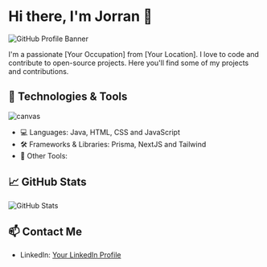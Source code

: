 # Hi there, I'm Jorran 👋

![GitHub Profile Banner](https://media.licdn.com/dms/image/D4E16AQEHKew2d_WMwg/profile-displaybackgroundimage-shrink_350_1400/0/1684264426675?e=1699488000&v=beta&t=DsBH_Z0yJs_pQChhB7wd7TVcdppzhnHSjx3cC8vy7YM)

I'm a passionate [Your Occupation] from [Your Location]. I love to code and contribute to open-source projects. Here you'll find some of my projects and contributions.

## 🔧 Technologies & Tools
![canvas]()

- 💻 Languages: Java, HTML, CSS and JavaScript
- 🛠️ Frameworks & Libraries: Prisma, NextJS and Tailwind 
- 🚀 Other Tools: 

## 📈 GitHub Stats

![GitHub Stats](https://github-readme-stats.vercel.app/api?username=jorranMLGN&show_icons=true&theme=radical)

## 📫 Contact Me

- LinkedIn: [Your LinkedIn Profile](https://www.linkedin.com/in/jorran-houkes-68b9b11a4)
